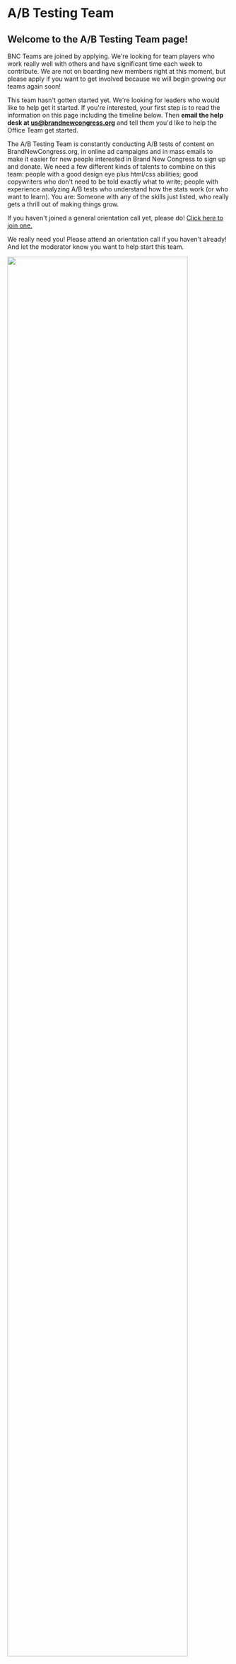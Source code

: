 # A/B Testing Team

## Welcome to the A/B Testing Team page!

BNC Teams are joined by applying. We're looking for team players who work really well with others and have significant time each week to contribute. We are not on boarding new members right at this moment, but please apply if you want to get involved because we will begin growing our teams again soon!

This team hasn't gotten started yet. We're looking for leaders who would like to help get it started. If you're interested, your first step is to read the information on this page including the timeline below. Then ****email the help desk at [us@brandnewcongress.org](mailto:us@brandnewcongress.org)**** and tell them you'd like to help the Office Team get started.

The A/B Testing Team is constantly conducting A/B tests of content on BrandNewCongress.org, in online ad campaigns and in mass emails to make it easier for new people interested in Brand New Congress to sign up and donate. We need a few different kinds of talents to combine on this team: people with a good design eye plus html/css abilities; good copywriters who don't need to be told exactly what to write; people with experience analyzing A/B tests who understand how the stats work (or who want to learn). You are: Someone with any of the skills just listed, who really gets a thrill out of making things grow.

If you haven't joined a general orientation call yet, please do! [Click here to join one.](http://BrandNewCongress.org/call)

We really need you! Please attend an orientation call if you haven't already! And let the moderator know you want to help start this team.

<img src="/static-assets/img/hdr-circles-map-988x316@2x.gif" width="90%" align="middle">

America needs an ****honest, accountable Congress**** to enact [Bernie's program](https://berniesanders.com/issues/). But trying to win each Congressional seat one-by-one is impossible. So let's run one campaign to replace Congress all at once (except those already on board) that whips up the same enthusiasm, volunteerism and money as Bernie's presidential campaign.

We're building on the tools, tactics and networks that we developed together on Bernie's campaign. But to pull this off, the volunteer movement will have to wield more power and resources than on any campaign before. This means volunteers on the ground will run their own offices and voter contact operations, and will have access to all necessary tools and materials from the start. Get ready for ****the most beautiful campaign**** ever.

---

## What's the timeline? And how is this actually going to work?

Trying to replace virtually everyone in Congress in one fell swoop may sound like a daunting project, but we believe there's now a way to do this by running a single unified campaign that all of America can get excited about and participate in.

### April 2016
> #### **Propose this idea to the Bernie movement and to America**
> We're pitching this idea to volunteers in the Bernie movement, and getting to work with people who like it.

### May 2016 to<br />February 2017
> #### **Recruit candidates and organizers**
> We will ask supporters to set up house meetings around the country and use these to establish local search committees for candidates. We will recruit more organizers from these house parties for the campaign for all the districts in the country.

### March 2017 2017
> #### **Announce all 468 candidates**
> We will make announcements prior to this when we reach 10 and 100 candidates, fueling our volunteer base and donations each time.
> 
> Our candidates will be working people from many backgrounds and fields who:
> - Are good at what they do.
> - Are proven servants to their communities, families, friends.
> - Have consistently passed on opportunities to sell out.
> - In general, have never held or sought public office.
> - Agree completely on a unified economic, social justice, and climate change platform.

### January 2017 to<br />November 2018
> #### **Campaign, campaign, campaign**
> We're going to challenge incumbents in their primaries&mdash;both Republicans and Democrats&mdash;with a unified campaign that America can believe in and will actually pay attention to. By running a unified campaign, we'll be able to:
> - Create enough excitement nationally that new voters will register and vote in congressional primaries, all of which historically have very low turnout.
> - Massively scale voter contact: our national volunteer force will overwhelm incumbents tiny paid local staff.
> - Gain huge economies of scale in advertising, direct mail, and staffing.
> - Use one constantly-improving campaign infrastructure as we move from election to election.
> - Let candidates focus on the issues instead of the logistics of running a campaign.

### January 2019 to<br />Who Knows When
> #### **Govern!**
> Hopefully, we'll win a super majority in the House and take a big bite out of the Senate. In that case, we'll pass our program in the House and rally the American people to convince their Senators to support it.
>
> But if we don't get a majority, this is what we'll do:
> - Stake out high profile battles over things that really matter to America: jobs, criminal justice reform, the environment and more.
> - Use our presence in Congress and our national grassroots movement to shine a light on entrenched corruption every single day, as the remnants of the establishment fight to protect their special interest patrons.
> - Never stop campaigning as a national movement for more seats until we get the super majority we need to make real change!
